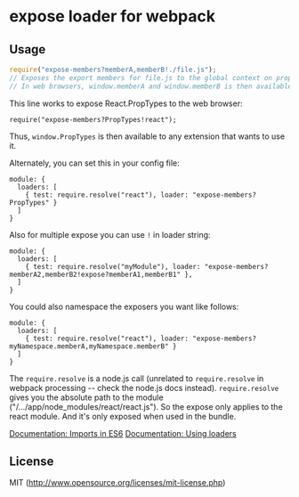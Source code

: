 # expose loader for webpack

## Usage

``` javascript
require("expose-members?memberA,memberB!./file.js");
// Exposes the export members for file.js to the global context on properties "memberA" and "memberB".
// In web browsers, window.memberA and window.memberB is then available.
```
This line works to expose React.PropTypes to the web browser:

```
require("expose-members?PropTypes!react");
```

Thus, `window.PropTypes` is then available to any extension that wants to use it.

Alternately, you can set this in your config file:

```
module: {
  loaders: [
    { test: require.resolve("react"), loader: "expose-members?PropTypes" }
  ]
}
```
Also for multiple expose you can use `!` in loader string:
```
module: {
  loaders: [
    { test: require.resolve("myModule"), loader: "expose-members?memberA2,memberB2!expose?memberA1,memberB1" },
  ]
}
```

You could also namespace the exposers you want like follows:
```
module: {
  loaders: [
    { test: require.resolve("react"), loader: "expose-members?myNamespace.memberA,myNamespace.memberB" }
  ]
}
```

The `require.resolve` is a node.js call (unrelated to `require.resolve` in webpack
processing -- check the node.js docs instead). `require.resolve` gives you the
absolute path to the module ("/.../app/node_modules/react/react.js"). So the
expose only applies to the react module. And it's only exposed when used in the
bundle.

[Documentation: Imports in ES6](https://developer.mozilla.org/en-US/docs/Web/JavaScript/Reference/Statements/import)
[Documentation: Using loaders](http://webpack.github.io/docs/using-loaders.html)

## License

MIT (http://www.opensource.org/licenses/mit-license.php)

